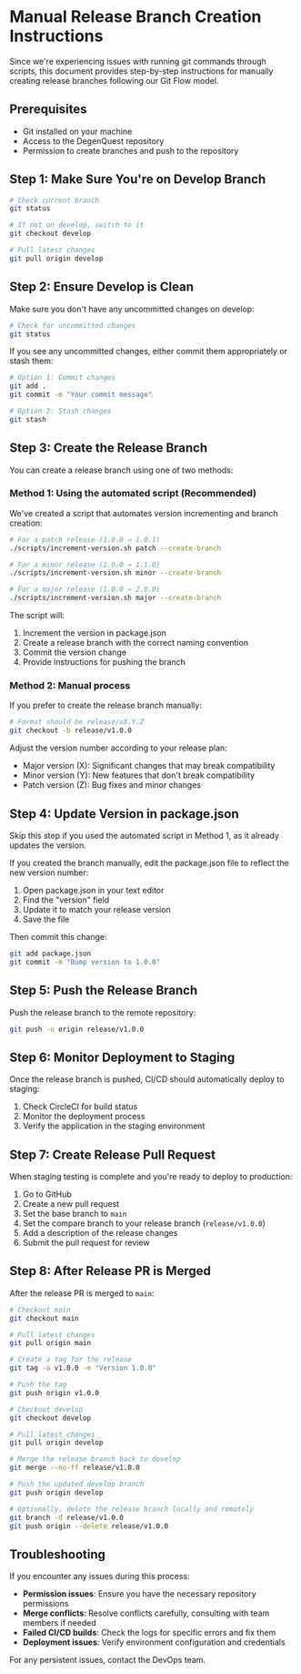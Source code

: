 # Manual Release Branch Creation Instructions

Since we're experiencing issues with running git commands through scripts, this document provides step-by-step instructions for manually creating release branches following our Git Flow model.

## Prerequisites

- Git installed on your machine
- Access to the DegenQuest repository
- Permission to create branches and push to the repository

## Step 1: Make Sure You're on Develop Branch

```bash
# Check current branch
git status

# If not on develop, switch to it
git checkout develop

# Pull latest changes
git pull origin develop
```

## Step 2: Ensure Develop is Clean

Make sure you don't have any uncommitted changes on develop:

```bash
# Check for uncommitted changes
git status
```

If you see any uncommitted changes, either commit them appropriately or stash them:

```bash
# Option 1: Commit changes
git add .
git commit -m "Your commit message"

# Option 2: Stash changes
git stash
```

## Step 3: Create the Release Branch

You can create a release branch using one of two methods:

### Method 1: Using the automated script (Recommended)

We've created a script that automates version incrementing and branch creation:

```bash
# For a patch release (1.0.0 → 1.0.1)
./scripts/increment-version.sh patch --create-branch

# For a minor release (1.0.0 → 1.1.0)
./scripts/increment-version.sh minor --create-branch

# For a major release (1.0.0 → 2.0.0)
./scripts/increment-version.sh major --create-branch
```

The script will:
1. Increment the version in package.json
2. Create a release branch with the correct naming convention
3. Commit the version change
4. Provide instructions for pushing the branch

### Method 2: Manual process

If you prefer to create the release branch manually:

```bash
# Format should be release/vX.Y.Z
git checkout -b release/v1.0.0
```

Adjust the version number according to your release plan:
- Major version (X): Significant changes that may break compatibility
- Minor version (Y): New features that don't break compatibility
- Patch version (Z): Bug fixes and minor changes

## Step 4: Update Version in package.json

Skip this step if you used the automated script in Method 1, as it already updates the version.

If you created the branch manually, edit the package.json file to reflect the new version number:

1. Open package.json in your text editor
2. Find the "version" field
3. Update it to match your release version
4. Save the file

Then commit this change:

```bash
git add package.json
git commit -m "Bump version to 1.0.0"
```

## Step 5: Push the Release Branch

Push the release branch to the remote repository:

```bash
git push -u origin release/v1.0.0
```

## Step 6: Monitor Deployment to Staging

Once the release branch is pushed, CI/CD should automatically deploy to staging:

1. Check CircleCI for build status
2. Monitor the deployment process
3. Verify the application in the staging environment

## Step 7: Create Release Pull Request

When staging testing is complete and you're ready to deploy to production:

1. Go to GitHub
2. Create a new pull request
3. Set the base branch to `main`
4. Set the compare branch to your release branch (`release/v1.0.0`)
5. Add a description of the release changes
6. Submit the pull request for review

## Step 8: After Release PR is Merged

After the release PR is merged to `main`:

```bash
# Checkout main
git checkout main

# Pull latest changes
git pull origin main

# Create a tag for the release
git tag -a v1.0.0 -m "Version 1.0.0"

# Push the tag
git push origin v1.0.0

# Checkout develop
git checkout develop

# Pull latest changes
git pull origin develop

# Merge the release branch back to develop
git merge --no-ff release/v1.0.0

# Push the updated develop branch
git push origin develop

# Optionally, delete the release branch locally and remotely
git branch -d release/v1.0.0
git push origin --delete release/v1.0.0
```

## Troubleshooting

If you encounter any issues during this process:

- **Permission issues**: Ensure you have the necessary repository permissions
- **Merge conflicts**: Resolve conflicts carefully, consulting with team members if needed
- **Failed CI/CD builds**: Check the logs for specific errors and fix them
- **Deployment issues**: Verify environment configuration and credentials

For any persistent issues, contact the DevOps team. 